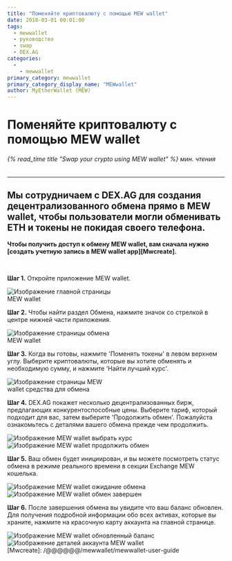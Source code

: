 ```yaml
---
title: "Поменяйте криптовалюту с помощью MEW wallet"
date: 2018-03-01 00:01:00
tags:
  - mewwallet
  - руководство
  - swap
  - DEX.AG
categories:
  - 
    - mewwallet
primary_category: mewwallet
primary_category_display_name: "MEWwallet"
author: MyEtherWallet (MEW)
---
```


# **Поменяйте криптовалюту с помощью MEW wallet**

###### {% read_time title "Swap your crypto using MEW wallet" %} мин. чтения

* * *

## Мы сотрудничаем с DEX.AG для создания децентрализованного обмена прямо в MEW wallet, чтобы пользователи могли обменивать ETH и токены не покидая своего телефона.

**Чтобы получить доступ к обмену MEW wallet, вам сначала нужно [создать учетную запись в MEW wallet app][Mwcreate].**

<br>

**Шаг 1.** Откройте приложение MEW wallet.

<img src="/images/posts/mewconnect/mws1.jpg" alt="Изображение главной страницы MEW wallet" style="max-width: 250px;" />

**Шаг 2.** Чтобы найти раздел Обмена, нажмите значок со стрелкой в центре нижней части приложения.

<img src="/images/posts/mewconnect/mws2.jpg" alt="Изображение страницы обмена MEW wallet" style="max-width: 250px;" />

**Шаг 3.** Когда вы готовы, нажмите 'Поменять токены' в левом верхнем углу. Выберите криптовалюты, которые вы хотите обменять и необходимую сумму, и нажмите 'Найти лучший курс'.

<img src="/images/posts/mewconnect/mws3.jpg" alt="Изображение страницы MEW wallet средства для обмена" style="max-width: 250px;" />

**Шаг 4.** DEX.AG покажет несколько децентрализованных бирж, предлагающих конкурентоспособные цены. Выберите тариф, который подходит для вас, затем выберите 'Продолжить обмен'. Пожалуйста ознакомьтесь с деталями вашего обмена прежде чем продолжить.

<div class="d-flex justify-content-center flex-wrap margin-0">
<div class="wrap-mobile-phone">
  <img src="/images/posts/mewconnect/mws4.jpg" alt="Изображение MEW wallet выбрать курс" />
  </div>
  <div class="wrap-mobile-phone">
  <img src="/images/posts/mewconnect/mws5.jpg" alt="Изображение MEW wallet продолжить обмен" />
  </div>
</div>

**Шаг 5.** Ваш обмен будет инициирован, и вы можете посмотреть статус обмена в режиме реального времени в секции Exchange MEW кошелька.

<div class="d-flex justify-content-center flex-wrap margin-0">
<div class="wrap-mobile-phone">
  <img src="/images/posts/mewconnect/mws7.jpg" alt="Изображение MEW wallet ожидание обмена" />
  </div>
  <div class="wrap-mobile-phone">
  <img src="/images/posts/mewconnect/mws8.jpg" alt="Изображение MEW wallet обмен завершен" />
  </div>
</div>

**Шаг 6.** После завершения обмена вы увидите что ваш баланс обновлен. Для получения подробной информации обо всех активах, которые вы храните, нажмите на красочную карту аккаунта на главной странице.

<div class="d-flex justify-content-center flex-wrap margin-0">
<div class="wrap-mobile-phone">
  <img src="/images/posts/mewconnect/mws9.jpg" alt="Изображение MEW wallet обновленный баланс" />
  </div>
  <div class="wrap-mobile-phone">
  <img src="/images/posts/mewconnect/mws10.jpg" alt="Изображение деталей аккаунта MEW wallet" />
  </div>
</div>
[Mwcreate]: /@@@@@@/mewwallet/mewwallet-user-guide
